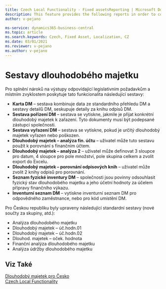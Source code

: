 ```yaml
---
title: Czech Local Functionality - Fixed assetsReporting | Microsoft Docs
description: This feature provides the following reports in order to comply with the requirements in legislation reporting features and local reporting practices of Czech companies.
author: v-pejano

ms-service: dynamics365-business-central
ms.topic: article
ms.search.keywords: Czech, Fixed Asset, Localization, CZ
ms.date: 03/01/2021
ms.reviewer: v-pejano
ms.author: v-pejano
---
```


# Sestavy dlouhodobého majetku

Pro splnění nároků na výstupy odpovídající legislativním požadavkům a místním zvyklostem poskytuje tato funkcionalita následující sestavy:

- **Karta DM** – sestava kombinuje data ze standardního přehledu DM a sestavy detailů DM, seskupuje detaily za knihu odpisů DM.
- **Sestava pořízení DM** – sestava se vytiskne,  jakmile je přijat konkrétní dlouhodobý majetek k zařazení. Tyto dokumenty musí být podepsané zástupci společnosti.
- **Sestava vyřazení DM** – sestava se vytiskne, pokud je určitý dlouhodobý majetek vyřazen nebo poškozen.
- **Dlouhodobý majetek – analýza fin. účtu** – uživatel může tuto sestavu použít k porovnání s finančním účtem.
- **Dlouhodobý majetek – analýza  2** – uživatel může definovat 3 sloupce pro datum, 4 sloupce pro pole množství, pole skupina celkem a zvolit export do Excelu.
- **Dlouhodobý majetek – porovnání   odpisových knih** – uživatel může zvolit 2 knihy odpisů pro porovnání.
- **Seznam fyzické inventury DM** – společnosti jsou povinny odsouhlasit fyzický stav dlouhodobého majetku a jeho účetní hodnoty za účelem přípravy finančního výkazu.
- **Inventurní seznam DM** – vytiskne inventurní seznam DM pro odpovědného zaměstnance, nebo pro kód umístění DM.

Pro Českou republiku byly upraveny následující standardní sestavy (nové součty za skupiny, atd.):

- Analýza dlouhodobého majetku
- Dlouhodobý majetek – úč.hodn.01
- Dlouhodobý majetek – úč.hodn.02
- Dlouhod. majetek – oček. hodnota
- Finanční analýza dlouhodobého majetku
- Analýza údržby dlouhodobého majetku

## Viz Také

[Dlouhodobý majetek pro Česko](ui-extensions-fixed-asset-localization-cz.md)  
[Czech Local Functionality](czech-local-functionality.md)  
